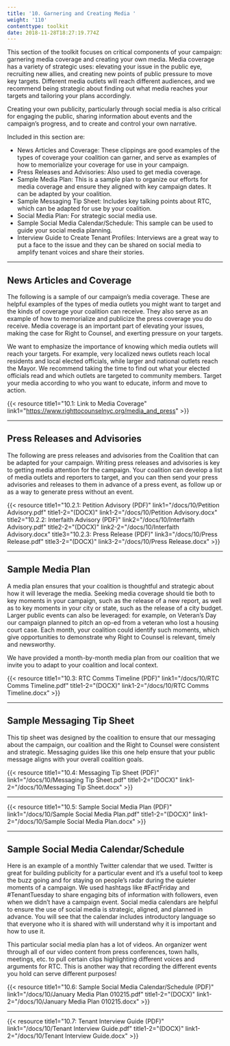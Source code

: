```yaml
---
title: '10. Garnering and Creating Media '
weight: '110'
contenttype: toolkit
date: 2018-11-28T18:27:19.774Z
---
```

This section of the toolkit focuses on critical components of your campaign: garnering media coverage and creating your own media. Media coverage has a variety of strategic uses: elevating your issue in the public eye, recruiting new allies, and creating new points of public pressure to move key targets. Different media outlets will reach different audiences, and we recommend being strategic about finding out what media reaches your targets and tailoring your plans accordingly.

Creating your own publicity, particularly through social media is also critical for engaging the public, sharing information about events and the campaign’s progress, and to create and control your own narrative.   

Included in this section are:

* News Articles and Coverage: These clippings are good examples of the types of coverage your coalition can garner, and serve as examples of how to memorialize your coverage for use in your campaign.
* Press Releases and Advisories: Also used to get media coverage.
* Sample Media Plan: This is a sample plan to organize our efforts for media coverage and ensure they aligned with key campaign dates. It can be adapted by your coalition.
* Sample Messaging Tip Sheet: Includes key talking points about RTC, which can be adapted for use by your coalition.
* Social Media Plan: For strategic social media use.
* Sample Social Media Calendar/Schedule: This sample can be used to guide your social media planning.
* Interview Guide to Create Tenant Profiles: Interviews are a great way to put a face to the issue and they can be shared on social media to amplify tenant voices and share their stories. 

<hr />

## News Articles and Coverage

The following is a sample of our campaign’s media coverage. These are helpful examples of the types of media outlets you might want to target and the kinds of coverage your coalition can receive. They also serve as an example of how to memorialize and publicize the press coverage you do receive. Media coverage is an important part of elevating your issues, making the case for Right to Counsel, and exerting pressure on your targets.

We want to emphasize the importance of knowing which media outlets will reach your targets. For example, very localized news outlets reach local residents and local elected officials, while larger and national outlets reach the Mayor. We recommend taking the time to find out what your elected officials read and which outlets are targeted to community members. Target your media according to who you want to educate, inform and move to action. 

{{< resource title1="10.1: Link to Media Coverage" link1="https://www.righttocounselnyc.org/media_and_press"  >}}

<hr />

## Press Releases and Advisories

The following are press releases and advisories from the Coalition that can be adapted for your campaign. Writing press releases and advisories is key to getting media attention for the campaign. Your coalition can develop a list of media outlets and reporters to target, and you can then send your press advisories and releases to them in advance of a press event, as follow up or as a way to generate press without an event. 

{{< resource title1="10.2.1: Petition Advisory (PDF)" link1="/docs/10/Petition Advisory.pdf" title1-2="(DOCX)" link1-2="/docs/10/Petition Advisory.docx" title2="10.2.2: Interfaith Advisory (PDF)" link2="/docs/10/Interfaith Advisory.pdf" title2-2="(DOCX)" link2-2="/docs/10/Interfaith Advisory.docx" title3="10.2.3: Press Release (PDF)" link3="/docs/10/Press Release.pdf" title3-2="(DOCX)" link3-2="/docs/10/Press Release.docx" >}}

<hr />

## Sample Media Plan

A media plan ensures that your coalition is thoughtful and strategic about how it will leverage the media. Seeking media coverage should tie both to key moments in your campaign, such as the release of a new report, as well as to key moments in your city or state, such as the release of a city budget. Larger public events can also be leveraged: for example, on Veteran’s Day our campaign planned to pitch an op-ed from a veteran who lost a housing court case. Each month, your coalition could identify such moments, which give opportunities to demonstrate why Right to Counsel is relevant, timely and newsworthy.  

We have provided a month-by-month media plan from our coalition that we invite you to adapt to your coalition and local context.

{{< resource title1="10.3: RTC Comms Timeline (PDF)" link1="/docs/10/RTC Comms Timeline.pdf" title1-2="(DOCX)" link1-2="/docs/10/RTC Comms Timeline.docx" >}}

<hr />

## Sample Messaging Tip Sheet

This tip sheet was designed by the coalition to ensure that our messaging about the campaign, our coalition and the Right to Counsel were consistent and strategic. Messaging guides like this one help ensure that your public message aligns with your overall coalition goals. 

{{< resource title1="10.4: Messaging Tip Sheet (PDF)" link1="/docs/10/Messaging Tip Sheet.pdf" title1-2="(DOCX)" link1-2="/docs/10/Messaging Tip Sheet.docx" >}}

<hr />

{{< resource title1="10.5: Sample Social Media Plan (PDF)" link1="/docs/10/Sample Social Media Plan.pdf" title1-2="(DOCX)" link1-2="/docs/10/Sample Social Media Plan.docx" >}}

<hr />

## Sample Social Media Calendar/Schedule

Here is an example of a monthly Twitter calendar that we used. Twitter is great for building publicity for a particular event and it’s a useful tool to keep the buzz going and for staying on people’s radar during the quieter moments of a campaign. We used hashtags like #FactFriday and #TenantTuesday to share engaging bits of information with followers, even when we didn’t have a campaign event. Social media calendars are helpful to ensure the use of social media is strategic, aligned, and planned in advance. You will see that the calendar includes introductory language so that everyone who it is shared with will understand why it is important and how to use it.  

This particular social media plan has a lot of videos. An organizer went through all of our video content from press conferences, town halls, meetings, etc. to pull certain clips highlighting different voices and arguments for RTC. This is another way that recording the different events you hold can serve different purposes! 

{{< resource title1="10.6: Sample Social Media Calendar/Schedule (PDF)" link1="/docs/10/January Media Plan 010215.pdf" title1-2="(DOCX)" link1-2="/docs/10/January Media Plan 010215.docx" >}}

<hr />

{{< resource title1="10.7: Tenant Interview Guide (PDF)" link1="/docs/10/Tenant Interview Guide.pdf" title1-2="(DOCX)" link1-2="/docs/10/Tenant Interview Guide.docx" >}}
